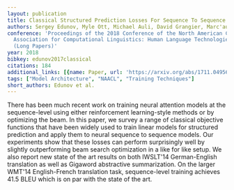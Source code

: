 ```yaml
---
layout: publication
title: Classical Structured Prediction Losses For Sequence To Sequence Learning
authors: Sergey Edunov, Myle Ott, Michael Auli, David Grangier, Marc'aurelio Ranzato
conference: 'Proceedings of the 2018 Conference of the North American Chapter of the
  Association for Computational Linguistics: Human Language Technologies, Volume 1
  (Long Papers)'
year: 2018
bibkey: edunov2017classical
citations: 184
additional_links: [{name: Paper, url: 'https://arxiv.org/abs/1711.04956'}]
tags: ["Model Architecture", "NAACL", "Training Techniques"]
short_authors: Edunov et al.
---
```

There has been much recent work on training neural attention models at the
sequence-level using either reinforcement learning-style methods or by
optimizing the beam. In this paper, we survey a range of classical objective
functions that have been widely used to train linear models for structured
prediction and apply them to neural sequence to sequence models. Our
experiments show that these losses can perform surprisingly well by slightly
outperforming beam search optimization in a like for like setup. We also report
new state of the art results on both IWSLT'14 German-English translation as
well as Gigaword abstractive summarization. On the larger WMT'14 English-French
translation task, sequence-level training achieves 41.5 BLEU which is on par
with the state of the art.
